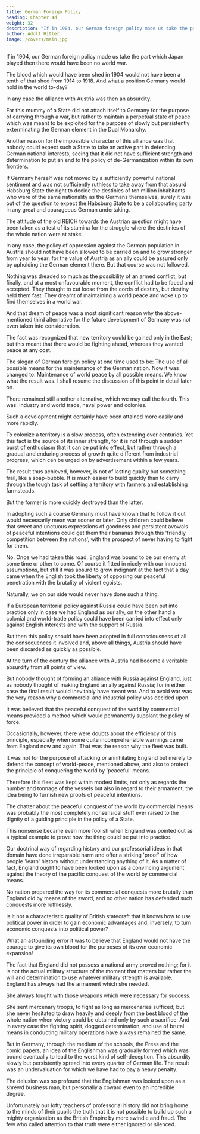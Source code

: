 ```yaml
---
title: German Foreign Policy
heading: Chapter 4d
weight: 32
description: "If in 1904, our German foreign policy made us take the part which Japan played then there would have been no world war"
author: Adolf Hitler
image: /covers/mein.jpg
---
```




If in 1904, our German foreign policy made us take the part which Japan played then there would have been no world war. 

The blood which would have been shed in 1904 would not have been a tenth of that shed from 1914 to 1918. And what a position Germany would hold in the world to-day?

In any case the alliance with Austria was then an absurdity.

For this mummy of a State did not attach itself to Germany for the purpose of carrying through a war, but rather to maintain a perpetual state of peace which was meant to be exploited for the purpose of slowly but persistently exterminating the German element in the Dual Monarchy.

Another reason for the impossible character of this alliance was that nobody could expect such a State to take an active part in defending German national interests, seeing that it did not have sufficient strength and determination to put an end to the policy of de-Germanization within its own frontiers. 

If Germany herself was not moved by a sufficiently powerful national sentiment and was not sufficiently ruthless to take away from that absurd Habsburg State the right to decide the destinies of ten million inhabitants who were of the same nationality as the Germans themselves, surely it was out of the question to expect the Habsburg State to be a collaborating party in any great and courageous German undertaking.

The attitude of the old REICH towards the Austrian question might have been taken as a test of its stamina for the struggle where the destinies of the whole nation were at stake.

In any case, the policy of oppression against the German population in Austria should not have been allowed to be carried on and to grow stronger from year to year; for the value of Austria as an ally could be assured only by upholding the German element there. But that course was not followed. 

Nothing was dreaded so much as the possibility of an armed conflict; but finally, and at a most unfavourable moment, the conflict had to be faced and accepted. They thought to cut loose from the cords of destiny, but destiny held them fast.
They dreamt of maintaining a world peace and woke up to find themselves in a world war.

And that dream of peace was a most significant reason why the above-mentioned third alternative for the future development of Germany was not even taken into consideration. 

The fact was recognized that new territory could be gained only in the East; but this meant that there would be fighting ahead, whereas they wanted peace at any cost. 

The slogan of German foreign policy at one time used to be: The use of all possible means for the maintenance of the German nation. Now it was changed to: Maintenance of world peace by all possible means. We know what the result was. I
shall resume the discussion of this point in detail later on.

There remained still another alternative, which we may call the fourth. This was: Industry and world trade, naval power and colonies.

Such a development might certainly have been attained more easily and more rapidly.

To colonize a territory is a slow process, often extending over centuries. Yet this fact is the source of its inner strength, for it is not through a sudden burst of enthusiasm that it can be put into effect, but rather through a gradual and enduring process of growth quite different from industrial progress, which can be urged on by advertisement within a few years. 

The result thus achieved, however, is not of lasting quality but something frail, like a soap-bubble. It is much easier to build quickly than to carry through the tough task of settling a territory with farmers and establishing farmsteads.

But the former is more quickly destroyed than the latter.

In adopting such a course Germany must have known that to follow it out would necessarily mean war sooner or later. Only children could believe that sweet and unctuous expressions of goodness and persistent avowals of peaceful intentions could get them their bananas through this 'friendly competition between the nations', with the prospect of never having to fight for them.

No. Once we had taken this road, England was bound to be our enemy at some time or other to come. Of course it fitted in nicely with our innocent assumptions, but still it was absurd to grow indignant at the fact that a day came when the English took the liberty of opposing our peaceful penetration with the brutality of violent egoists.

Naturally, we on our side would never have done such a thing. 

If a European territorial policy against Russia could have been put into practice only in case we had England as our ally, on the other hand a colonial and world-trade policy could have been carried into effect only against English interests and with the support of Russia. 

But then this policy should have been adopted in full consciousness of all the consequences it involved and, above all things, Austria should have been discarded as quickly as possible.

At the turn of the century the alliance with Austria had become a veritable absurdity from all points of view.

But nobody thought of forming an alliance with Russia against England, just as nobody thought of making England an ally against Russia; for in either case the final result would inevitably have meant war. And to avoid war was the very reason why a commercial and industrial policy was decided upon. 

It was believed that the peaceful conquest of the world by commercial means provided a method which would permanently supplant the policy of force. 

Occasionally, however, there were doubts about the efficiency of this principle, especially when some quite incomprehensible warnings came from England now and again. That was the reason why the fleet was built.

It was not for the purpose of attacking or annihilating England but merely to defend the concept of world-peace, mentioned above, and also to protect the principle of conquering the world by 'peaceful' means. 

Therefore this fleet was kept within modest limits, not only as regards the number and tonnage of the vessels but also in
regard to their armament, the idea being to furnish new proofs of peaceful intentions.

The chatter about the peaceful conquest of the world by commercial means was probably the most completely nonsensical stuff ever raised to the dignity of a guiding principle in the policy of a State.

This nonsense became even more foolish when England was pointed out as a typical example to prove how the thing could be put into practice. 

Our doctrinal way of regarding history and our professorial ideas in that domain have done irreparable harm and offer a striking 'proof' of how people 'learn' history without understanding anything of it. As a matter of fact, England ought to
have been looked upon as a convincing argument against the theory of the pacific
conquest of the world by commercial means. 

No nation prepared the way for its commercial conquests more brutally than England did by means of the sword, and no
other nation has defended such conquests more ruthlessly.

Is it not a characteristic quality of British statecraft that it knows how to use political power in order to gain
economic advantages and, inversely, to turn economic conquests into political power?

What an astounding error it was to believe that England would not have the courage to give its own blood for the purposes of its own economic expansion! 

The fact that England did not possess a national army proved nothing; for it is not the actual military structure of the moment that matters but rather the will and determination to use whatever military strength is available. England has always had the armament which she needed. 

She always fought with those weapons which were necessary for success. 

She sent mercenary troops, to fight as long as mercenaries sufficed; but she never hesitated to draw heavily and deeply from the best blood of the whole nation when victory could be obtained only by such a sacrifice. And in every case the fighting spirit, dogged determination, and use of brutal means in conducting military operations have
always remained the same.

But in Germany, through the medium of the schools, the Press and the comic papers, an idea of the Englishman was gradually formed which was bound eventually to lead to the worst kind of self-deception. This absurdity slowly but persistently spread into every quarter of German life. The result was an undervaluation for which we have had
to pay a heavy penalty. 

The delusion was so profound that the Englishman was looked upon as a shrewd business man, but personally a coward even to an incredible degree. 

Unfortunately our lofty teachers of professorial history did not bring home to the minds of their pupils the truth that it is not possible to build up such a mighty organization as the British Empire by mere swindle and fraud. The few who called attention to that truth were either ignored or silenced. 

